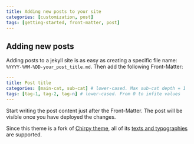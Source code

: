 ```yaml
---
title: Adding new posts to your site
categories: [customization, post]
tags: [getting-started, front-matter, post]
---
```


## Adding new posts

Adding posts to a jekyll site is as easy as creating a specific file name: `%YYYY-%MM-%DD-your_post_title.md`. Then add the following Front-Matter:

```yml
---
title: Post title
categories: [main-cat, sub-cat] # lower-cased. Max sub-cat depth = 1
tags: [tag-1, tag-2, tag-n] # lower-cased. From 0 to infite values
---
```

Start writing the post content just after the Front-Matter. The post will be visible once you have deployed the changes.

Since this theme is a fork of [Chirpy theme](https://chirpy.cotes.page/), all of its [texts and typographies](https://chirpy.cotes.page/posts/text-and-typography/) are supported. 

